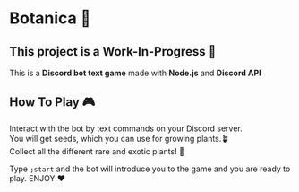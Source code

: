 # Botanica 🌱
## This project is a Work-In-Progress 🚧

This is a **Discord bot text game** made with **Node.js** and **Discord API** 

## How To Play 🎮
Interact with the bot by text commands on your Discord server.<br>
You will get seeds, which you can use for growing plants.🪴<br>
Collect all the different rare and exotic plants! 🌈

Type `;start` and the bot will introduce you to the game and you are ready to play. ENJOY ❤️

